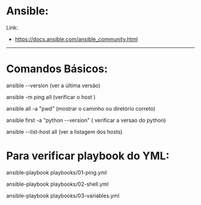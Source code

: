 # Ansible:

 Link:

- https://docs.ansible.com/ansible_community.html

---------------------------------------------------------
# Comandos Básicos:

ansible --version  (ver a última versão)

ansible -m ping all  (verificar o host )

ansible all -a "pwd"  (mostrar o caminho ou diretório correto)

ansible first -a "python --version" ( verificar a versao do python)

ansible --list-host all  (ver a listagem dos hosts)


# Para verificar playbook do YML:

ansible-playbook playbooks/01-ping.yml  

ansible-playbook playbooks/02-shell.yml 

ansible-playbook playbooks/03-variables.yml 

